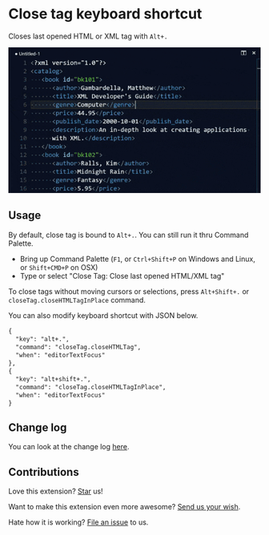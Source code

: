 # Close tag keyboard shortcut

Closes last opened HTML or XML tag with `Alt+.`

![Demo showing how close tag works](https://raw.githubusercontent.com/compulim/vscode-closetag/master/demo.gif)

## Usage

By default, close tag is bound to `Alt+.`. You can still run it thru Command Palette.

* Bring up Command Palette (`F1`, or `Ctrl+Shift+P` on Windows and Linux, or `Shift+CMD+P` on OSX)
* Type or select "Close Tag: Close last opened HTML/XML tag"

To close tags without moving cursors or selections, press `Alt+Shift+.` or `closeTag.closeHTMLTagInPlace` command.

You can also modify keyboard shortcut with JSON below.
```
{
  "key": "alt+.",
  "command": "closeTag.closeHTMLTag",
  "when": "editorTextFocus"
},
{
  "key": "alt+shift+.",
  "command": "closeTag.closeHTMLTagInPlace",
  "when": "editorTextFocus"
}
```

## Change log

You can look at the change log [here](https://github.com/compulim/vscode-closetag/blob/master/CHANGELOG.md).

## Contributions

Love this extension? [Star](https://github.com/compulim/vscode-closetag/stargazers) us!

Want to make this extension even more awesome? [Send us your wish](https://github.com/compulim/vscode-closetag/issues/new/).

Hate how it is working? [File an issue](https://github.com/compulim/vscode-closetag/issues/new/) to us.
